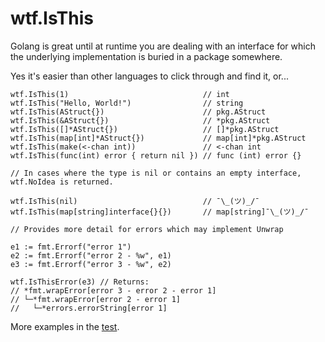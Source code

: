 # wtf.IsThis

Golang is great until at runtime you are dealing with an interface for which the underlying implementation is buried in a package somewhere.

Yes it's easier than other languages to click through and find it, or...

```golang
wtf.IsThis(1)                              // int
wtf.IsThis("Hello, World!")                // string
wtf.IsThis(AStruct{})                      // pkg.AStruct
wtf.IsThis(&AStruct{})                     // *pkg.AStruct
wtf.IsThis([]*AStruct{})                   // []*pkg.AStruct
wtf.IsThis(map[int]*AStruct{})             // map[int]*pkg.AStruct
wtf.IsThis(make(<-chan int))               // <-chan int
wtf.IsThis(func(int) error { return nil }) // func (int) error {}

// In cases where the type is nil or contains an empty interface, wtf.NoIdea is returned.

wtf.IsThis(nil)                            // ¯\_(ツ)_/¯
wtf.IsThis(map[string]interface{}{})       // map[string]¯\_(ツ)_/¯

// Provides more detail for errors which may implement Unwrap

e1 := fmt.Errorf("error 1")
e2 := fmt.Errorf("error 2 - %w", e1)
e3 := fmt.Errorf("error 3 - %w", e2)

wtf.IsThisError(e3) // Returns:
// *fmt.wrapError[error 3 - error 2 - error 1]
// └─*fmt.wrapError[error 2 - error 1]
//   └─*errors.errorString[error 1]
```

More examples in the [test](./wtf_test.go).
